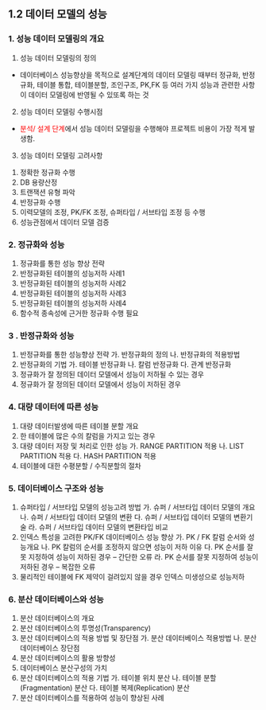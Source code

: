 ## 1.2 데이터 모델의 성능

### 1. 성능 데이터 모델링의 개요
 1. 성능 데이터 모델링의 정의
   - 데이터베이스 성능향상을 목적으로 설계단계의 데이터 모델링 때부터 정규화, 반정규화, 테이블 통합, 테이블분할, 조인구조, PK,FK 등 여러 가지 성능과 관련한 사항이 데이터 모델링에 반영될 수 있또록 하는 것
 2. 성능 데이터 모델링 수행시점
  - <span style="color:red">분석/ 설계 단계</span>에서 성능 데이터 모델링을 수행해야 프로젝트 비용이 가장 적게 발생함. 
 3. 성능 데이터 모델링 고려사항
   1) 정확한 정규화 수행
   2) DB 용량산정
   3) 트랜잭션 유형 파악
   4) 반정규화 수행
   5) 이력모델의 조정, PK/FK 조정, 슈퍼타입 / 서브타입 조정 등 수행
   6) 성능관점에서 데이터 모델 검증
### 2. 정규화와 성능
 1. 정규화를 통한 성능 향상 전략
 2. 반정규화된 테이블의 성능저하 사례1
 3. 반정규화된 테이블의 성능저하 사례2
 4. 반정규화된 테이블의 성능저하 사례3
 5. 반정규화된 테이블의 성능저하 사례4
 6. 함수적 종속성에 근거한 정규화 수행 필요
### 3 . 반정규화와 성능
 1. 반정규화를 통한 성능향상 전략
  가. 반정규화의 정의
  나. 반정규화의 적용방법
 2. 반정규화의 기법 
  가. 테이블 반정규화
  나. 칼럼 반정규화
  다. 관계 반정규화
 3. 정규화가 잘 정의된 데이터 모델에서 성능이 저하될 수 있는 경우
 4. 정규화가 잘 정의된 데이터 모델에서 성능이 저하된 경우

### 4. 대량 데이터에 따른 성능
 1. 대량 데이터발생에 따른 테이블 분할 개요
 2. 한 테이블에 많은 수의 칼럼을 가지고 있는 경우
 3. 대량 데이터 저장 및 처리로 인한 성능
  가. RANGE PARTITION 적용
  나. LIST PARTITION 적용
  다. HASH PARTITION 적용
 4. 테이블에 대한 수평분할 / 수직분할의 절차
### 5. 데이터베이스 구조와 성능
 1. 슈퍼타입 / 서브타입 모델의 성능고려 방법
  가. 슈퍼 / 서브타입 데이터 모델의 개요
  나. 슈퍼 / 서브타입 데이터 모델의 변환
  다. 슈퍼 / 서브타입 데이터 모델의 변환기술
  라. 슈퍼 / 서브타입 데이터 모델의 변환타입 비교
 2. 인덱스 특성을 고려한 PK/FK 데이터베이스 성능 향상
  가. PK / FK 칼럼 순서와 성능개요
  나. PK 칼럼의 순서를 조정하지 않으면 성능이 저하 이유
  다. PK 순서를 잘못 지정하여 성능이 저하된 경우 – 간단한 오류
  라. PK 순서를 잘못 지정하여 성능이 저하된 경우 – 복잡한 오류
 3. 물리적인 테이블에 FK 제약이 걸려있지 않을 경우 인덱스 미생성으로 성능저하

### 6. 분산 데이터베이스와 성능
 1. 분산 데이터베이스의 개요
 2. 분산 데이터베이스의 투명성(Transparency)
 3. 분산 데이터베이스의 적용 방법 및 장단점
  가. 분산 데이터베이스 적용방법
  나. 분산 데이터베이스 장단점
 4. 분산 데이터베이스의 활용 방향성
 5. 데이터베이스 분산구성의 가치
 6. 분산 데이터베이스의 적용 기법
  가. 테이블 위치 분산
  나. 테이블 분할(Fragmentation) 분산
  다. 테이블 복제(Replication) 분산
 7. 분산 데이터베이스를 적용하여 성능이 향상된 사례